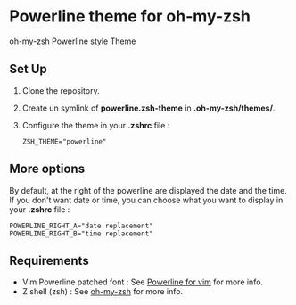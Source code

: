 Powerline theme for oh-my-zsh
=============================

oh-my-zsh Powerline style Theme

Set Up
------

1. Clone the repository.

2. Create un symlink of **powerline.zsh-theme** in **.oh-my-zsh/themes/**.

2. Configure the theme in your **.zshrc** file :

    ```
    ZSH_THEME="powerline"
    ```

More options
------------

By default, at the right of the powerline are displayed the date and the time.
If you don't want date or time, you can choose what you want to display in your **.zshrc** file :

```
POWERLINE_RIGHT_A="date replacement"
POWERLINE_RIGHT_B="time replacement"
```

Requirements
------------

* Vim Powerline patched font : See [Powerline for vim](https://github.com/Lokaltog/vim-powerline.git) for more info.
* Z shell (zsh) : See [oh-my-zsh](https://github.com/robbyrussell/oh-my-zsh) for more info.
